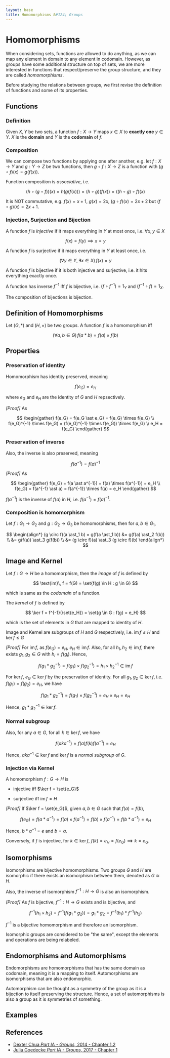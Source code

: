 ```yaml
---
layout: base
title: Homomorphisms &#124; Groups
---
```


# Homomorphisms

When considering sets, functions are allowed to do anything, as we can map any element in domain to any element in codomain.
However, as groups have some additional structure on top of sets, we are more interested in functions that respect/preserve the group structure, and they are called _homomorphisms_.

Before studying the relations between groups, we first revise the definition of functions and some of its properties.

## Functions

### Definition

Given $X, Y$ be two sets, a function $f: X \to Y$ maps $x \in X$ to **exactly one** $y \in Y$.
$X$ is the **domain** and $Y$ is the **codomain** of $f$.

### Composition

We can compose two functions by applying one after another, e.g. let $f: X \to Y$ and $g: Y \to Z$ be two functions, then $g \circ f: X \to Z$ is a function with $(g \circ f)(x) = g(f(x))$.

Function composition is _associative_, i.e.

$$
(h \circ (g \circ f))(x) = h(g(f(x))) = (h \circ g)(f(x)) = ((h \circ g) \circ f)(x)
$$

It is NOT commutative, e.g. $f(x) = x + 1$, $g(x) = 2x$, $(g \circ f)(x) = 2x + 2$ but $(f \circ g)(x) = 2x + 1$.

### Injection, Surjection and Bijection

A function $f$ is _injective_ if it maps everything in $Y$ at most once, i.e. $\forall x, y \in X$

$$
f(x) = f(y) \implies x = y
$$

A function $f$ is surjective if it maps everything in $Y$ at least once, i.e.

$$
(\forall y \in Y, \exists x \in X) \, f(x) = y
$$

A function $f$ is bijective if it is both injective and surjective, i.e. it hits everything exactly once.

A function has inverse $f^{-1}$ iff $f$ is bijective, i.e. $(f \circ f^{-1}) = 1_Y$ and $(f^{-1} \circ f) = 1_X$.

The composition of bijections is bijection.

## Definition of Homomorphisms

Let $(G, \ast)$ and $(H, \times)$ be two groups. A function $f$ is a homomorphism iff

$$
(\forall a, b \in G) \, f(a \ast b) = f(a) \times f(b)
$$

## Properties

### Preservation of identity

Homomorphism has identity preserved, meaning

$$
f(e_G) = e_H
$$

where $e_G$ and $e_H$ are the identity of $G$ and $H$ repsectively.

_[Proof]_ As

$$
\begin{gather}
f(e_G) = f(e_G \ast e_G) = f(e_G) \times f(e_G) \\
f(e_G)^{-1} \times f(e_G) = (f(e_G)^{-1} \times f(e_G)) \times f(e_G) \\
e_H = f(e_G)
\end{gather}
$$

### Preservation of inverse

Also, the inverse is also preserved, meaning

$$
f(a^{-1}) = f(a)^{-1}
$$

_[Proof]_ As

$$
\begin{gather}
f(e_G) = f(a \ast a^{-1}) = f(a) \times f(a^{-1}) = e_H \\
f(e_G) = f(a^{-1} \ast a) = f(a^{-1}) \times f(a) = e_H
\end{gather}
$$

$f(a^{-1})$ is the inverse of $f(a)$ in $H$, i.e. $f(a^{-1}) = f(a)^{-1}$.

### Composition is homomorphism

Let $f: G_1 \to G_2$ and $g: G_2 \to G_3$ be homomorphisms, then for $a, b \in G_1$,

$$
\begin{align*}
(g \circ f)(a \ast_1 b) = g(f(a \ast_1 b)) &= g(f(a) \ast_2 f(b)) \\
&= g(f(a)) \ast_3 g(f(b)) \\
&= (g \circ f)(a) \ast_3 (g \circ f)(b)
\end{align*}
$$

## Image and Kernel

Let $f: G \to H$ be a homomorphism, then the _image_ of $f$ is defined by

$$
\text{im}\, f = f(G) = \set{f(g) \in H : g \in G}
$$

which is same as the _codomain_ of a function.

The _kernel_ of $f$ is defined by

$$
\ker f = f^{-1}(\set{e_H}) = \set{g \in G : f(g) = e_H}
$$

which is the set of elements in $G$ that are mapped to identity of $H$.

Image and Kernel are subgroups of $H$ and $G$ respectively, i.e. $\text{im}\, f \le H$ and $\ker f \le G$

_[Proof]_ For $\text{im}\, f$, as $f(e_G) = e_H$, $e_H \in \text{im}\, f$.
Also, for all $h_1, h_2 \in \text{im}\, f$, there exists $g_1, g_2 \in G$ with $h_i = f(g_i)$. Hence,

$$
f(g_1 \ast g_2^{-1}) = f(g_1) \times f(g_2^{-1}) = h_1 \times h_2^{-1} \in \text{im}\, f
$$

For $\ker f$, $e_G \in \ker f$ by the preservation of identity. For all $g_1, g_2 \in \ker f$, i.e. $f(g_1) = f(g_2) = e_H$, we have

$$
f(g_1 \ast g_2^{-1}) = f(g_1) \times f(g_2^{-1}) = e_H \times e_H = e_H
$$

Hence, $g_1 \ast g_2^{-1} \in \ker f$.

### Normal subgroup

Also, for any $a \in G$, for all $k \in \ker f$, we have

$$
f(aka^{-1}) = f(a)f(k)f(a^{-1}) = e_H
$$

Hence, $aka^{-1} \in \ker f$ and $\ker f$ is a _normal subgroup_ of $G$.

### Injection via Kernel

A homomorphism $f: G \to H$ is

* injective iff $\ker f = \set{e_G}$

* surjective iff $\text{im}\, f = H$

_[Proof]_ If $\ker f = \set{e_G}$, given $a, b \in G$ such that $f(a) = f(b)$,

$$
f(e_G) = f(a \ast a^{-1}) = f(a) \times f(a^{-1}) = f(b) \times f(a^{-1}) = f(b \ast a^{-1}) = e_H
$$

Hence, $b \ast a^{-1} = e$ and $b = a$.

Conversely, if $f$ is injective, for $k \in \ker f$, $f(k) = e_H = f(e_G) \implies k = e_G$.

## Isomorphisms

Isomorphisms are bijective homomorphisms. Two groups $G$ and $H$ are isomorphic if there exists an isomorphism between them, denoted as $G \cong H$.

Also, the inverse of isomorphism $f^{-1}: H \to G$ is also an isomorphism.

_[Proof]_ As $f$ is bijective, $f^{-1}: H \to G$ exists and is bijective, and

$$
f^{-1}(h_1 \times h_2) = f^{-1}(f(g_1 \ast g_2)) = g_1 \ast g_2 = f^{-1}(h_1) \ast f^{-1}(h_2)
$$

$f^{-1}$ is a bijective homomorphism and therefore an isomorphism.

Isomorphic groups are considered to be "the same", except the elements and operations are being relabeled.

## Endomorphisms and Automorphisms

Endomorphisms are homomorphisms that has the same domain as codomain, meaning it is a mapping to itself.
Automorphisms are isomorphisms that are also endomorphic.

Automorphism can be thought as a symmetry of the group as it is a bijection to itself preserving the structure.
Hence, a set of automorphisms is also a group as it is symmetries of something.

## Examples

## References

* [Dexter Chua _Part IA - Groups_, 2014 - Chapter 1.2](https://dec41.user.srcf.net/notes/IA\_M/groups.pdf)
* [Julia Goedecke _Part IA - Groups_, 2017 - Chapter 1](https://www.julia-goedecke.de/pdf/GroupsNotes.pdf)
